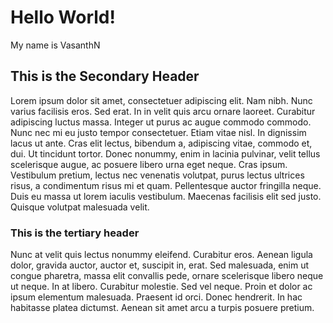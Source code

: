 # Hello World!
My name is VasanthN

## This is the Secondary Header
Lorem ipsum dolor sit amet, consectetuer adipiscing elit. Nam nibh. Nunc varius facilisis eros. Sed erat. In in velit quis arcu ornare laoreet. Curabitur adipiscing luctus massa. Integer ut purus ac augue commodo commodo. Nunc nec mi eu justo tempor consectetuer. Etiam vitae nisl. In dignissim lacus ut ante. Cras elit lectus, bibendum a, adipiscing vitae, commodo et, dui. Ut tincidunt tortor. Donec nonummy, enim in lacinia pulvinar, velit tellus scelerisque augue, ac posuere libero urna eget neque. Cras ipsum. Vestibulum pretium, lectus nec venenatis volutpat, purus lectus ultrices risus, a condimentum risus mi et quam. Pellentesque auctor fringilla neque. Duis eu massa ut lorem iaculis vestibulum. Maecenas facilisis elit sed justo. Quisque volutpat malesuada velit.

### This is the tertiary header
Nunc at velit quis lectus nonummy eleifend. Curabitur eros. Aenean ligula dolor, gravida auctor, auctor et, suscipit in, erat. Sed malesuada, enim ut congue pharetra, massa elit convallis pede, ornare scelerisque libero neque ut neque. In at libero. Curabitur molestie. Sed vel neque. Proin et dolor ac ipsum elementum malesuada. Praesent id orci. Donec hendrerit. In hac habitasse platea dictumst. Aenean sit amet arcu a turpis posuere pretium. 